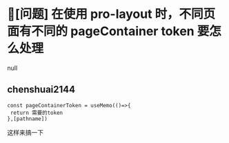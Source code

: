 # 🧐[问题] 在使用 pro-layout 时，不同页面有不同的 pageContainer token 要怎么处理

null

## chenshuai2144

```
const pageContainerToken = useMemo(()=>{
 return 需要的token
},[pathname])
```

这样来搞一下

